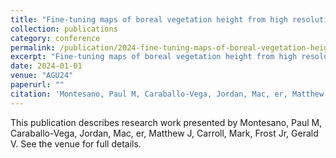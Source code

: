 ```yaml
---
title: "Fine-tuning maps of boreal vegetation height from high resolution spaceborne imagery: updating pre-trained foundation models for transitional forests"
collection: publications
category: conference
permalink: /publication/2024-fine-tuning-maps-of-boreal-vegetation-height-from-high-resolution-spaceborne-imagery-updating-pre-trained-foundation-models-for-transitional-forests
excerpt: "Fine-tuning maps of boreal vegetation height from high resolution spaceborne imagery: updating pre-trained foundation models for transitional forests by Montesano, Paul M et al."
date: 2024-01-01
venue: "AGU24"
paperurl: ""
citation: 'Montesano, Paul M, Caraballo-Vega, Jordan, Mac, er, Matthew J, Carroll, Mark, Frost Jr, Gerald V (2024). "Fine-tuning maps of boreal vegetation height from high resolution spaceborne imagery: updating pre-trained foundation models for transitional forests." <i>AGU24</i>.'
---
```


This publication describes research work presented by Montesano, Paul M, Caraballo-Vega, Jordan, Mac, er, Matthew J, Carroll, Mark, Frost Jr, Gerald V. See the venue for full details.
